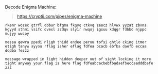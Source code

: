 Decode Enigma Machine:
> https://cryptii.com/pipes/enigma-machine

```
rkenr wozec gtrfl obbur bfgma fkgyq ctkvq zeucz hlvwx yyzat zbvns kgyyd sthmi vsifc ovexl zzdqv slyir nwqoj igxuu kdqgr fdbbd njppc mujyy wwcoy
```

```
messa gewra ppedi nligh thidd endee perou tofsi ghtlo cking itmor etigh tanyw ayyou rflag isher eflag fdfea bcacb ebfba daefb eccaa dddba fezzz
```

```
message wrapped in light hidden deeper out of sight locking it more tight anyway your flag is here flag fdfeabcacbebfbadaefbeccaadddbafe zzz
```